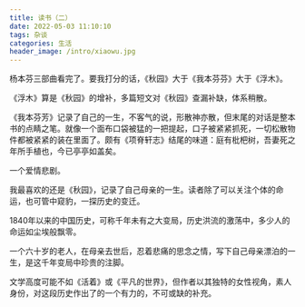 ```yaml
---
title: 读书（二）
date: 2022-05-03 11:10:10
tags: 杂谈
categories: 生活
header_image: /intro/xiaowu.jpg
---
```


杨本芬三部曲看完了。要我打分的话，《秋园》大于《我本芬芬》大于《浮木》。

《浮木》算是《秋园》的增补，多篇短文对《秋园》查漏补缺，体系稍散。

《我本芬芳》记录了自己的一生，不客气的说，形散神亦散，但末尾的对话是整本书的点睛之笔。就像一个面布口袋被猛的一把提起，口子被紧紧抓死，一切松散物件都被紧紧的装在里面了。颇有《项脊轩志》结尾的味道：庭有枇杷树，吾妻死之年所手植也，今已亭亭如盖矣。

一个爱情悲剧。

我最喜欢的还是《秋园》，记录了自己母亲的一生。读者除了可以关注个体的命运，也可管中窥豹，一探历史的变迁。

1840年以来的中国历史，可称千年未有之大变局，历史洪流的激荡中，多少人的命运如尘埃般飘零。

一个六十岁的老人，在母亲去世后，忍着悲痛的思念之情，写下自己母亲漂泊的一生，是这千年变局中珍贵的注脚。

文学高度可能不如《活着》或《平凡的世界》，但作者以其独特的女性视角，素人身份，对这段历史作出了的一个有力的，不可或缺的补充。

